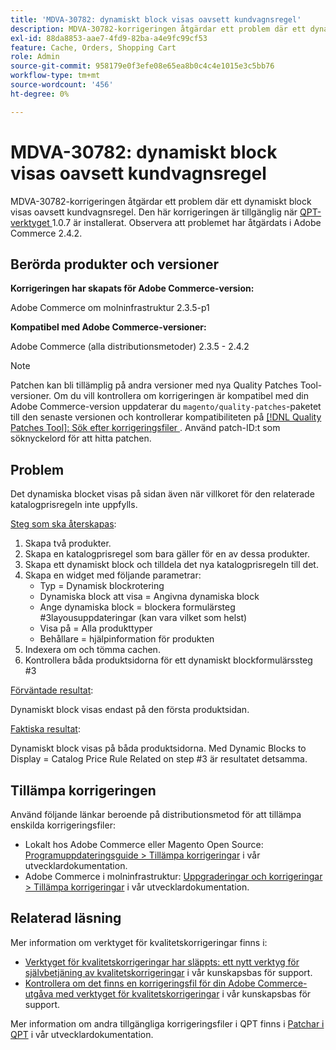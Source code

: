 ```yaml
---
title: 'MDVA-30782: dynamiskt block visas oavsett kundvagnsregel'
description: MDVA-30782-korrigeringen åtgärdar ett problem där ett dynamiskt block visas oavsett kundvagnsregel. Den här korrigeringen är tillgänglig när [QPT-verktyget (Quality Patches Tool)](/help/announcements/adobe-commerce-announcements/magento-quality-patches-released-new-tool-to-self-serve-quality-patches.md) 1.0.7 är installerat. Observera att problemet har åtgärdats i Adobe Commerce 2.4.2.
exl-id: 88da8853-aae7-4fd9-82ba-a4e9fc99cf53
feature: Cache, Orders, Shopping Cart
role: Admin
source-git-commit: 958179e0f3efe08e65ea8b0c4c4e1015e3c5bb76
workflow-type: tm+mt
source-wordcount: '456'
ht-degree: 0%

---
```


# MDVA-30782: dynamiskt block visas oavsett kundvagnsregel

MDVA-30782-korrigeringen åtgärdar ett problem där ett dynamiskt block visas oavsett kundvagnsregel. Den här korrigeringen är tillgänglig när [QPT-verktyget ](/help/announcements/adobe-commerce-announcements/magento-quality-patches-released-new-tool-to-self-serve-quality-patches.md) 1.0.7 är installerat. Observera att problemet har åtgärdats i Adobe Commerce 2.4.2.

## Berörda produkter och versioner

**Korrigeringen har skapats för Adobe Commerce-version:**

Adobe Commerce om molninfrastruktur 2.3.5-p1

**Kompatibel med Adobe Commerce-versioner:**

Adobe Commerce (alla distributionsmetoder) 2.3.5 - 2.4.2

>[!NOTE]
>
>Patchen kan bli tillämplig på andra versioner med nya Quality Patches Tool-versioner. Om du vill kontrollera om korrigeringen är kompatibel med din Adobe Commerce-version uppdaterar du `magento/quality-patches`-paketet till den senaste versionen och kontrollerar kompatibiliteten på [[!DNL Quality Patches Tool]: Sök efter korrigeringsfiler ](https://devdocs.magento.com/quality-patches/tool.html#patch-grid). Använd patch-ID:t som söknyckelord för att hitta patchen.

## Problem

Det dynamiska blocket visas på sidan även när villkoret för den relaterade katalogprisregeln inte uppfylls.

<u>Steg som ska återskapas</u>:

1. Skapa två produkter.
1. Skapa en katalogprisregel som bara gäller för en av dessa produkter.
1. Skapa ett dynamiskt block och tilldela det nya katalogprisregeln till det.
1. Skapa en widget med följande parametrar:
   * Typ = Dynamisk blockrotering
   * Dynamiska block att visa = Angivna dynamiska block
   * Ange dynamiska block = blockera formulärsteg \#3layousuppdateringar (kan vara vilket som helst)
   * Visa på = Alla produkttyper
   * Behållare = hjälpinformation för produkten
1. Indexera om och tömma cachen.
1. Kontrollera båda produktsidorna för ett dynamiskt blockformulärssteg \#3

<u>Förväntade resultat</u>:

Dynamiskt block visas endast på den första produktsidan.

<u>Faktiska resultat</u>:

Dynamiskt block visas på båda produktsidorna. Med Dynamic Blocks to Display = Catalog Price Rule Related on step \#3 är resultatet detsamma.

## Tillämpa korrigeringen

Använd följande länkar beroende på distributionsmetod för att tillämpa enskilda korrigeringsfiler:

* Lokalt hos Adobe Commerce eller Magento Open Source: [Programuppdateringsguide > Tillämpa korrigeringar](https://devdocs.magento.com/guides/v2.4/comp-mgr/patching/mqp.html) i vår utvecklardokumentation.
* Adobe Commerce i molninfrastruktur: [Uppgraderingar och korrigeringar > Tillämpa korrigeringar](https://devdocs.magento.com/cloud/project/project-patch.html) i vår utvecklardokumentation.

## Relaterad läsning

Mer information om verktyget för kvalitetskorrigeringar finns i:

* [Verktyget för kvalitetskorrigeringar har släppts: ett nytt verktyg för självbetjäning av kvalitetskorrigeringar](/help/announcements/adobe-commerce-announcements/magento-quality-patches-released-new-tool-to-self-serve-quality-patches.md) i vår kunskapsbas för support.
* [Kontrollera om det finns en korrigeringsfil för din Adobe Commerce-utgåva med verktyget för kvalitetskorrigeringar](/help/support-tools/patches-available-in-qpt-tool/check-patch-for-magento-issue-with-magento-quality-patches.md) i vår kunskapsbas för support.

Mer information om andra tillgängliga korrigeringsfiler i QPT finns i [Patchar i QPT](https://devdocs.magento.com/quality-patches/tool.html#patch-grid) i vår utvecklardokumentation.
